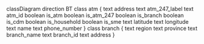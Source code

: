 classDiagram
direction BT
class atm {
   text address
   text atm_247_label
   text atm_id
   boolean is_atm
   boolean is_atm_247
   boolean is_branch
   boolean is_cdm
   boolean is_household
   boolean is_sme
   text latitude
   text longitude
   text name
   text phone_number
}
class branch {
   text region
   text province
   text branch_name
   text branch_id
   text address
}

